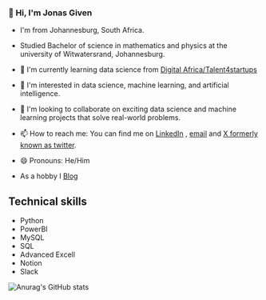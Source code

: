 ### 👋 Hi, I'm Jonas Given

- I'm from Johannesburg, South Africa.
- Studied Bachelor of science in mathematics and physics at the university of Witwatersrand, Johannesburg.<br/>
- 🌱 I'm currently learning data science from [Digital Africa/Talent4startups](https://digital-africa.co/en/programmes/talent-4-startups/) <br/>
- 👀 I'm interested in data science, machine learning, and artificial intelligence. <br/>
- 💞️ I'm looking to collaborate on exciting data science and machine learning projects that solve real-world problems. <br/>
- 📫 How to reach me: You can find me on [LinkedIn](https://www.linkedin.com/in/jonas-hlatsjwayo-28010517a/) , [email](jonasgiven18@gmail.com) and [X formerly known as twitter](https://x.com/home). <br/>

- 😄 Pronouns: He/Him <br/>
 
- As a hobby I [Blog](https://hlatsjwayo.wordpress.com/) <br/>

## Technical skills 
* Python
* PowerBI
* MySQL
* SQL
* Advanced Excell
* Notion
* Slack

![Anurag's GitHub stats](https://github-readme-stats.vercel.app/api?username=jonasgiven&show_icons=true&theme=radical)


